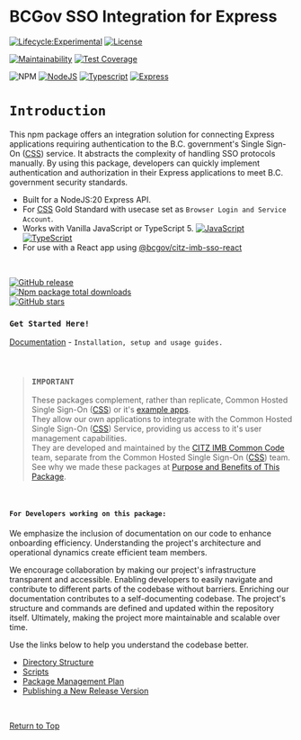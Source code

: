 # BCGov SSO Integration for Express

[![Lifecycle:Experimental](https://img.shields.io/badge/Lifecycle-Experimental-339999)](Redirect-URL)
[![License](https://img.shields.io/badge/License-Apache%202.0-blue.svg)](LICENSE)

[![Maintainability](https://api.codeclimate.com/v1/badges/7c72860811ca41c5cc02/maintainability)](https://codeclimate.com/github/bcgov/citz-imb-sso-express/maintainability) 
[![Test Coverage](https://api.codeclimate.com/v1/badges/7c72860811ca41c5cc02/test_coverage)](https://codeclimate.com/github/bcgov/citz-imb-sso-express/test_coverage)

![NPM](https://img.shields.io/badge/NPM-%23CB3837.svg?style=for-the-badge&logo=npm&logoColor=white)
[![NodeJS](https://img.shields.io/badge/Node.js_20-43853D?style=for-the-badge&logo=node.js&logoColor=white)](NodeJS)
[![Typescript](https://img.shields.io/badge/TypeScript_5-007ACC?style=for-the-badge&logo=typescript&logoColor=white)](Typescript)
[![Express](https://img.shields.io/badge/Express.js-404D59?style=for-the-badge)](Express)

# `Introduction`

This npm package offers an integration solution for connecting Express applications requiring authentication to the B.C. government's Single Sign-On ([CSS]) service. It abstracts the complexity of handling SSO protocols manually. By using this package, developers can quickly implement authentication and authorization in their Express applications to meet B.C. government security standards.

- Built for a NodeJS:20 Express API.
- For [CSS] Gold Standard with usecase set as `Browser Login and Service Account`.
- Works with Vanilla JavaScript or TypeScript 5. [![JavaScript](https://img.shields.io/badge/-F7DF1E?logo=javascript&logoColor=000)](https://www.javascript.com/) [![TypeScript](https://img.shields.io/badge/-3178C6?logo=typescript&logoColor=ffffff)](https://www.typescriptlang.org/)  
- For use with a React app using [@bcgov/citz-imb-sso-react]

<br />

[![GitHub release](https://img.shields.io/github/v/release/bcgov/citz-imb-sso-express.svg)](https://GitHub.com/bcgov/citz-imb-sso-express/releases/)  
[![Npm package total downloads](https://badgen.net/npm/dt/@bcgov/citz-imb-sso-express)](https://www.npmjs.com/package/@bcgov/citz-imb-sso-express)  
[![GitHub stars](https://img.shields.io/github/stars/bcgov/citz-imb-sso-express.svg?style=social&label=Star&maxAge=2592000)](https://GitHub.com/bcgov/citz-imb-sso-express/stargazers/)  

### `Get Started Here!`

[Documentation] - `Installation, setup and usage guides.`

<br />

> ### `IMPORTANT`
> These packages complement, rather than replicate, Common Hosted Single Sign-On ([CSS]) or it's [example apps].  
> They allow our own applications to integrate with the Common Hosted Single Sign-On ([CSS]) Service, providing us access to it's user management capabilities.  
> They are developed and maintained by the [CITZ IMB Common Code] team, separate from the Common Hosted Single Sign-On ([CSS]) team.  
> See why we made these packages at [Purpose and Benefits of This Package].

<br />

#### `For Developers working on this package:`

We emphasize the inclusion of documentation on our code to enhance onboarding efficiency. Understanding the project's architecture and operational dynamics create efficient team members.

We encourage collaboration by making our project's infrastructure transparent and accessible. Enabling developers to easily navigate and contribute to different parts of the codebase without barriers. Enriching our documentation contributes to a self-documenting codebase. The project's structure and commands are defined and updated within the repository itself. Ultimately, making the project more maintainable and scalable over time.

Use the links below to help you understand the codebase better.

- [Directory Structure]
- [Scripts]
- [Package Management Plan]
- [Publishing a New Release Version]

<br />

[Return to Top](#bcgov-sso-integration-for-express)

<!-- Link References -->
[CSS]: https://bcgov.github.io/sso-requests
[@bcgov/citz-imb-sso-react]: https://github.com/bcgov/citz-imb-sso-react
[NPM Package]: https://www.npmjs.com/package/@bcgov/citz-imb-sso-express
[example apps]: https://github.com/bcgov/keycloak-example-apps
[CITZ IMB Common Code]: mailto:citz.codemvp@gov.bc.ca?subject=SSO%20Packages%20Support
[Purpose and Benefits of This Package]: https://developer.gov.bc.ca/docs/default/component/citz-imb-sso-express-npm-package/purpose-and-benefits/

[Documentation]: https://developer.gov.bc.ca/docs/default/component/citz-imb-sso-express-npm-package
[Directory Structure]: https://github.com/bcgov/citz-imb-sso-express/wiki/Directory-Structure
[Scripts]: https://github.com/bcgov/citz-imb-sso-express/wiki/Scripts
[Publishing a New Release Version]: https://citz-imb.atlassian.net/l/cp/rj2F0y2n
[Package Management Plan]: https://citz-imb.atlassian.net/l/cp/jcxjEmBf
